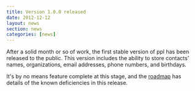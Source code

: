 ```yaml
---
title: Version 1.0.0 released
date: 2012-12-12
layout: news
section: news
categories: [news]
---
```


After a solid month or so of work, the first stable version of ppl has been
released to the public. This version includes the ability to store contacts'
names, organizations, email addresses, phone numbers, and birthdays.

It's by no means feature complete at this stage, and the
[roadmap](/development/roadmap) has details of the known deficiencies in this
release.

